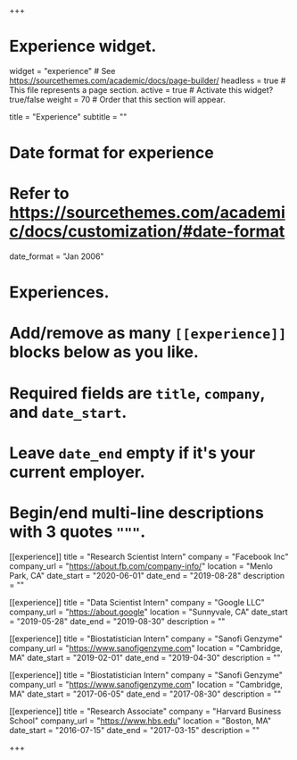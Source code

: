 +++
# Experience widget.
widget = "experience"  # See https://sourcethemes.com/academic/docs/page-builder/
headless = true  # This file represents a page section.
active = true  # Activate this widget? true/false
weight = 70  # Order that this section will appear.

title = "Experience"
subtitle = ""

# Date format for experience
#   Refer to https://sourcethemes.com/academic/docs/customization/#date-format
date_format = "Jan 2006"

# Experiences.
#   Add/remove as many `[[experience]]` blocks below as you like.
#   Required fields are `title`, `company`, and `date_start`.
#   Leave `date_end` empty if it's your current employer.
#   Begin/end multi-line descriptions with 3 quotes `"""`.
[[experience]]
  title = "Research Scientist Intern"
  company = "Facebook Inc"
  company_url = "https://about.fb.com/company-info/"
  location = "Menlo Park, CA"
  date_start = "2020-06-01"
  date_end = "2019-08-28"
  description = ""

[[experience]]
  title = "Data Scientist Intern"
  company = "Google LLC"
  company_url = "https://about.google"
  location = "Sunnyvale, CA"
  date_start = "2019-05-28"
  date_end = "2019-08-30"
  description = ""
  
[[experience]]
  title = "Biostatistician Intern"
  company = "Sanofi Genzyme"
  company_url = "https://www.sanofigenzyme.com"
  location = "Cambridge, MA"
  date_start = "2019-02-01"
  date_end = "2019-04-30"
  description = ""


[[experience]]
  title = "Biostatistician Intern"
  company = "Sanofi Genzyme"
  company_url = "https://www.sanofigenzyme.com"
  location = "Cambridge, MA"
  date_start = "2017-06-05"
  date_end = "2017-08-30"
  description = ""

[[experience]]
  title = "Research Associate"
  company = "Harvard Business School"
  company_url = "https://www.hbs.edu"
  location = "Boston, MA"
  date_start = "2016-07-15"
  date_end = "2017-03-15"
  description = ""

+++

